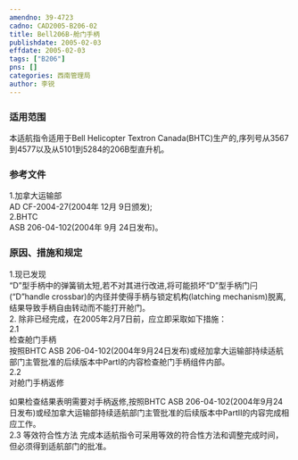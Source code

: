 ```yaml
---
amendno: 39-4723  
cadno: CAD2005-B206-02  
title: Bell206B-舱门手柄  
publishdate: 2005-02-03  
effdate: 2005-02-03  
tags: ["B206"]  
pns: []  
categories: 西南管理局  
author: 李锐  
---
```

  
### 适用范围  
本适航指令适用于Bell Helicopter Textron Canada(BHTC)生产的,序列号从3567到4577以及从5101到5284的206B型直升机。  
  
<!--more-->  
### 参考文件  
1.加拿大运输部  
AD CF-2004-27(2004年 12月 9日颁发);  
2.BHTC  
ASB 206-04-102(2004年 9月 24日发布)。  
  
### 原因、措施和规定  
1.现已发现  
“D”型手柄中的弹簧销太短,若不对其进行改进,将可能损坏“D”型手柄门闩(“D”handle crossbar)的内径并使得手柄与锁定机构(latching mechanism)脱离,结果导致手柄自由转动而不能打开舱门。  
2. 除非已经完成，在2005年2月7日前，应立即采取如下措施：  
2.1  
 检查舱门手柄  
按照BHTC ASB 206-04-102(2004年9月24日发布)或经加拿大运输部持续适航部门主管批准的后续版本中PartI的内容检查舱门手柄组件内部。  
2.2  
 对舱门手柄返修  
  
  
如果检查结果表明需要对手柄返修,按照BHTC ASB 206-04-102(2004年9月24日发布)或经加拿大运输部持续适航部门主管批准的后续版本中PartII的内容完成相应工作。  
2.3 等效符合性方法 完成本适航指令可采用等效的符合性方法和调整完成时间，但必须得到适航部门的批准。  
